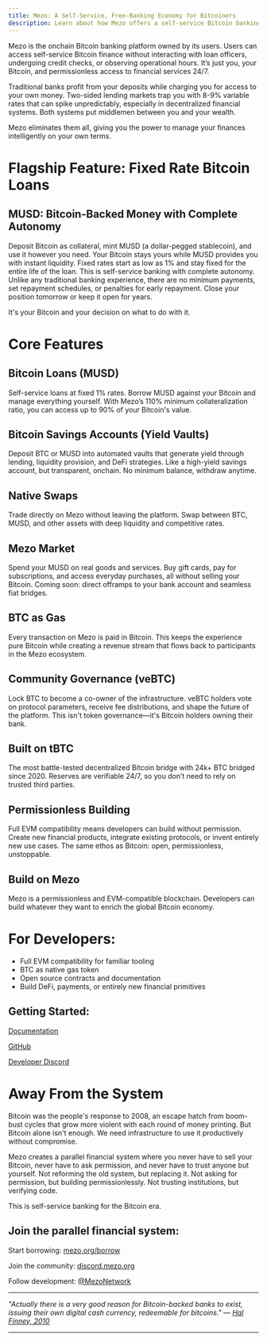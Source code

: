 ```yaml
---
title: Mezo: A Self-Service, Free-Banking Economy for Bitcoiners
description: Learn about how Mezo offers a self-service Bitcoin banking service where you can borrow against BTC collateral.
---
```


Mezo is the onchain Bitcoin banking platform owned by its users. Users can access self-service Bitcoin finance without interacting with loan officers, undergoing credit checks, or observing operational hours. It’s just you, your Bitcoin, and permissionless access to financial services 24/7.

Traditional banks profit from your deposits while charging you for access to your own money. Two-sided lending markets trap you with 8-9% variable rates that can spike unpredictably, especially in decentralized financial systems. Both systems put middlemen between you and your wealth.

Mezo eliminates them all, giving you the power to manage your finances intelligently on your own terms.

# Flagship Feature: Fixed Rate Bitcoin Loans
## MUSD: Bitcoin-Backed Money with Complete Autonomy
Deposit Bitcoin as collateral, mint MUSD (a dollar-pegged stablecoin), and use it however you need. Your Bitcoin stays yours while MUSD provides you with instant liquidity. Fixed rates start as low as 1% and stay fixed for the entire life of the loan.
This is self-service banking with complete autonomy. Unlike any traditional banking experience, there are no minimum payments, set repayment schedules, or penalties for early repayment. Close your position tomorrow or keep it open for years. 

It's your Bitcoin and your decision on what to do with it.

# Core Features
## Bitcoin Loans (MUSD)
Self-service loans at fixed 1% rates. Borrow MUSD against your Bitcoin and manage everything yourself. With Mezo’s 110% minimum collateralization ratio, you can access up to 90% of your Bitcoin's value.

## Bitcoin Savings Accounts (Yield Vaults)
Deposit BTC or MUSD into automated vaults that generate yield through lending, liquidity provision, and DeFi strategies. Like a high-yield savings account, but transparent, onchain. No minimum balance, withdraw anytime.

## Native Swaps
Trade directly on Mezo without leaving the platform. Swap between BTC, MUSD, and other assets with deep liquidity and competitive rates.

## Mezo Market
Spend your MUSD on real goods and services. Buy gift cards, pay for subscriptions, and access everyday purchases, all without selling your Bitcoin. Coming soon: direct offramps to your bank account and seamless fiat bridges.

## BTC as Gas
Every transaction on Mezo is paid in Bitcoin. This keeps the experience pure Bitcoin while creating a revenue stream that flows back to participants in the Mezo ecosystem.

## Community Governance (veBTC)
Lock BTC to become a co-owner of the infrastructure. veBTC holders vote on protocol parameters, receive fee distributions, and shape the future of the platform. This isn't token governance—it's Bitcoin holders owning their bank.

## Built on tBTC
The most battle-tested decentralized Bitcoin bridge with 24k+ BTC bridged since 2020. Reserves are verifiable 24/7, so you don’t need to rely on trusted third parties.

## Permissionless Building
Full EVM compatibility means developers can build without permission. Create new financial products, integrate existing protocols, or invent entirely new use cases. The same ethos as Bitcoin: open, permissionless, unstoppable.

## Build on Mezo
Mezo is a permissionless and EVM-compatible blockchain. Developers can build whatever they want to enrich the global Bitcoin economy.

# For Developers:
- Full EVM compatibility for familiar tooling
- BTC as native gas token
- Open source contracts and documentation
- Build DeFi, payments, or entirely new financial primitives

## Getting Started:

[Documentation](https://mezo.org/docs)

[GitHub](https://github.com/mezo-org)

[Developer Discord](https://discord.com/channels/1220035427952627863/1229470250182119605)

# Away From the System
Bitcoin was the people's response to 2008, an escape hatch from boom-bust cycles that grow more violent with each round of money printing. But Bitcoin alone isn't enough. We need infrastructure to use it productively without compromise.

Mezo creates a parallel financial system where you never have to sell your Bitcoin, never have to ask permission, and never have to trust anyone but yourself. Not reforming the old system, but replacing it. Not asking for permission, but building permissionlessly. Not trusting institutions, but verifying code.

This is self-service banking for the Bitcoin era.

## Join the parallel financial system:

Start borrowing: [mezo.org/borrow](https://mezo.org/borrow)

Join the community: [discord.mezo.org](https://discord.mezo.org)

Follow development: [@MezoNetwork](https://x.com/MezoNetwork)

---

*"Actually there is a very good reason for Bitcoin-backed banks to exist, issuing their own digital cash currency, redeemable for bitcoins." — [Hal Finney, 2010](https://bitcointalk.org/index.php?topic=2500.msg34211#msg34211)*

--- 